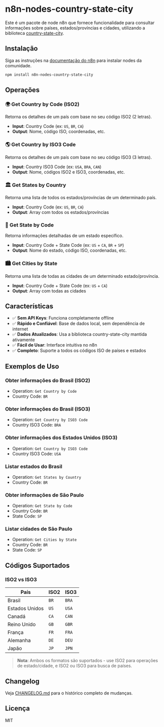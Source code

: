 # n8n-nodes-country-state-city

Este é um pacote de node n8n que fornece funcionalidade para consultar informações sobre países, estados/províncias e cidades, utilizando a biblioteca [country-state-city](https://github.com/dr5hn/country-state-city).

## Instalação

Siga as instruções na [documentação do n8n](https://docs.n8n.io/integrations/community-nodes/installation/) para instalar nodes da comunidade.

```bash
npm install n8n-nodes-country-state-city
```

## Operações

### 🌍 Get Country by Code (ISO2)
Retorna os detalhes de um país com base no seu código ISO2 (2 letras).
- **Input**: Country Code (ex: `US`, `BR`, `CA`)
- **Output**: Nome, código ISO, coordenadas, etc.

### 🌎 Get Country by ISO3 Code 
Retorna os detalhes de um país com base no seu código ISO3 (3 letras).
- **Input**: Country ISO3 Code (ex: `USA`, `BRA`, `CAN`)
- **Output**: Nome, códigos ISO2 e ISO3, coordenadas, etc.

### 🏛️ Get States by Country  
Retorna uma lista de todos os estados/províncias de um determinado país.
- **Input**: Country Code (ex: `US`, `BR`, `CA`)
- **Output**: Array com todos os estados/províncias

### 🏢 Get State by Code
Retorna informações detalhadas de um estado específico.
- **Input**: Country Code + State Code (ex: `US` + `CA`, `BR` + `SP`)
- **Output**: Nome do estado, código ISO, coordenadas, etc.

### 🏙️ Get Cities by State
Retorna uma lista de todas as cidades de um determinado estado/província.
- **Input**: Country Code + State Code (ex: `US` + `CA`)
- **Output**: Array com todas as cidades

## Características

- ✅ **Sem API Keys**: Funciona completamente offline
- ✅ **Rápido e Confiável**: Base de dados local, sem dependência de internet
- ✅ **Dados Atualizados**: Usa a biblioteca country-state-city mantida ativamente
- ✅ **Fácil de Usar**: Interface intuitiva no n8n
- ✅ **Completo**: Suporte a todos os códigos ISO de países e estados

## Exemplos de Uso

### Obter informações do Brasil (ISO2)
- Operation: `Get Country by Code`
- Country Code: `BR`

### Obter informações do Brasil (ISO3)
- Operation: `Get Country by ISO3 Code`
- Country ISO3 Code: `BRA`

### Obter informações dos Estados Unidos (ISO3)
- Operation: `Get Country by ISO3 Code`
- Country ISO3 Code: `USA`

### Listar estados do Brasil  
- Operation: `Get States by Country`
- Country Code: `BR`

### Obter informações de São Paulo
- Operation: `Get State by Code`
- Country Code: `BR`
- State Code: `SP`

### Listar cidades de São Paulo
- Operation: `Get Cities by State`
- Country Code: `BR`
- State Code: `SP`

## Códigos Suportados

### ISO2 vs ISO3
| País | ISO2 | ISO3 | 
|------|------|------|
| Brasil | `BR` | `BRA` |
| Estados Unidos | `US` | `USA` |
| Canadá | `CA` | `CAN` |
| Reino Unido | `GB` | `GBR` |
| França | `FR` | `FRA` |
| Alemanha | `DE` | `DEU` |
| Japão | `JP` | `JPN` |

> **Nota**: Ambos os formatos são suportados - use ISO2 para operações de estado/cidade, e ISO2 ou ISO3 para busca de países.

## Changelog

Veja [CHANGELOG.md](CHANGELOG.md) para o histórico completo de mudanças.

## Licença

MIT